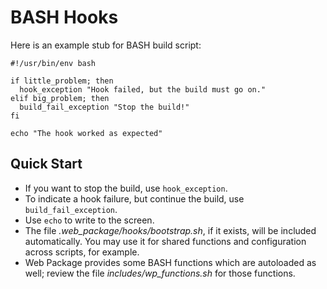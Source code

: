 # BASH Hooks

Here is an example stub for BASH build script:

    #!/usr/bin/env bash
    
    if little_problem; then
      hook_exception "Hook failed, but the build must go on."
    elif big_problem; then
      build_fail_exception "Stop the build!"
    fi
    
    echo "The hook worked as expected"

## Quick Start

* If you want to stop the build, use `hook_exception`.
* To indicate a hook failure, but continue the build, use `build_fail_exception`.
* Use `echo` to write to the screen.
* The file _.web_package/hooks/bootstrap.sh_, if it exists, will be included automatically.  You may use it for shared functions and configuration across scripts, for example.
* Web Package provides some BASH functions which are autoloaded as well; review the file _includes/wp_functions.sh_ for those functions.
